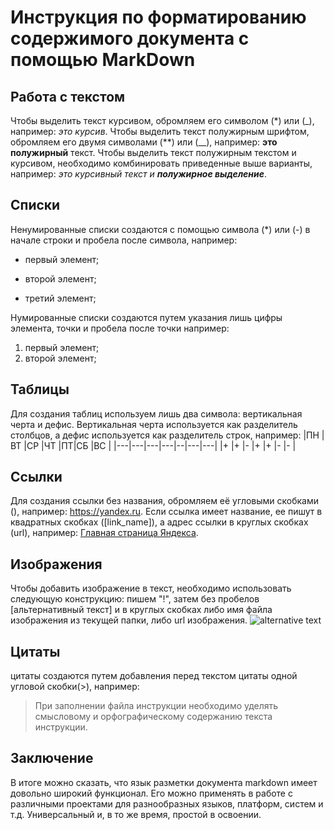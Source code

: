 # Инструкция по форматированию содержимого документа с помощью MarkDown
## Работа с текстом
Чтобы выделить текст курсивом, обромляем его символом (*) или (_), например: *это* _курсив_. Чтобы выделить текст полужирным шрифтом, обромляем его двумя символами (**) или (__), например: **это** __полужирный__ текст. Чтобы выделить текст полужирным текстом и курсивом, необходимо комбинировать приведенные выше варианты, например: *это курсивный текст и __полужирное выделение__*. 
## Списки
Ненумированные списки создаются с помощью символа (*) или (-) в начале строки и пробела после символа, например:
* первый элемент;
- второй элемент;
* третий элемент;

Нумированные списки создаются путем указания лишь цифры элемента, точки и пробела после точки например:
1. первый элемент;
2. второй элемент;
## Таблицы
Для создания таблиц используем лишь два символа: вертикальная черта и дефис. Вертикальная черта используется как разделитель столбцов, а дефис используется как разделитель строк, например:
|ПН |ВТ |СР |ЧТ |ПТ|СБ |ВС |
|---|---|---|---|--|---|---|
|+ |+ |- |+ |+ |- |- |

## Ссылки
Для создания ссылки без названия, обромляем её угловыми скобками (<url>), например: <https://yandex.ru>.
Если ссылка имеет название, ее пишут в квадратных скобках ([link_name]), а адрес ссылки в круглых скобках (url), например: [Главная страница Яндекса](https://yandex.ru).
## Изображения
Чтобы добавить изображение в текст, необходимо использовать следующую конструкцию: пишем "!", затем без пробелов [альтернативный текст] и в круглых скобках либо имя файла изображения из текущей папки, либо url изображения.
![alternative text](phone.jpg)
## Цитаты
цитаты создаются путем добавления перед текстом цитаты одной угловой скобки(>), например:
> При заполнении файла инструкции необходимо уделять смысловому и орфографическому содержанию текста инструкции.
## Заключение
В итоге можно сказать, что язык разметки документа markdown имеет довольно широкий функционал. Его можно применять в работе с различными проектами для разнообразных языков, платформ, систем и т.д. Универсальный и, в то же время, простой в освоении.